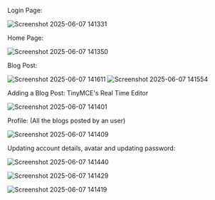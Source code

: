 Login Page:

![Screenshot 2025-06-07 141331](https://github.com/user-attachments/assets/bb7a8ca5-4776-4e17-a3a4-682e511bd682)

Home Page:

![Screenshot 2025-06-07 141350](https://github.com/user-attachments/assets/8d88fa52-a6fa-4eb7-9519-987333ef0038)

Blog Post:

![Screenshot 2025-06-07 141611](https://github.com/user-attachments/assets/ecb92f21-e2c5-4c16-b9c2-15783169f6d5)
![Screenshot 2025-06-07 141554](https://github.com/user-attachments/assets/15c1fcb8-5f79-4f61-b46c-f6667b4bd08c)

Adding a Blog Post: TinyMCE's Real Time Editor

![Screenshot 2025-06-07 141401](https://github.com/user-attachments/assets/b6ea66c8-77b3-4f74-b549-dfe4f2bdb0a0)

Profile: (All the blogs posted by an user)

![Screenshot 2025-06-07 141409](https://github.com/user-attachments/assets/da24bdba-1d96-4087-8445-9b6c736cb31f)

Updating account details, avatar and updating password:

![Screenshot 2025-06-07 141440](https://github.com/user-attachments/assets/11c18bf6-a8c8-49a2-8834-ce9c84639d87)

![Screenshot 2025-06-07 141429](https://github.com/user-attachments/assets/a17f3c7a-6723-4c5d-a26d-da7158754d1a)

![Screenshot 2025-06-07 141419](https://github.com/user-attachments/assets/7486c6fe-1424-4401-90de-5d1133d3e49e)

